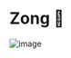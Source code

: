# Zong 🏓

![image](https://github.com/user-attachments/assets/8d15af54-8a6c-4c03-933a-254491877c74)
